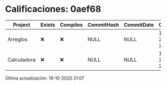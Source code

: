 # Calificaciones: 0aef68
|Project|Exists|Compiles|CommitHash|CommitDate|CheckDate|Comments|
|-|-|-|-|-|-|-|
|Arreglos|❌|❌|NULL|NULL|19-10-2020 21:07:39|No se encontró el archivo en PracticasComputacionI/Arreglos/Arreglos.cpp|
|Calculadora|❌|❌|NULL|NULL|19-10-2020 21:07:32|No se encontró el archivo en PracticasComputacionI/Calculadora/Calculadora.cpp|

Última actualización: 19-10-2020 21:07